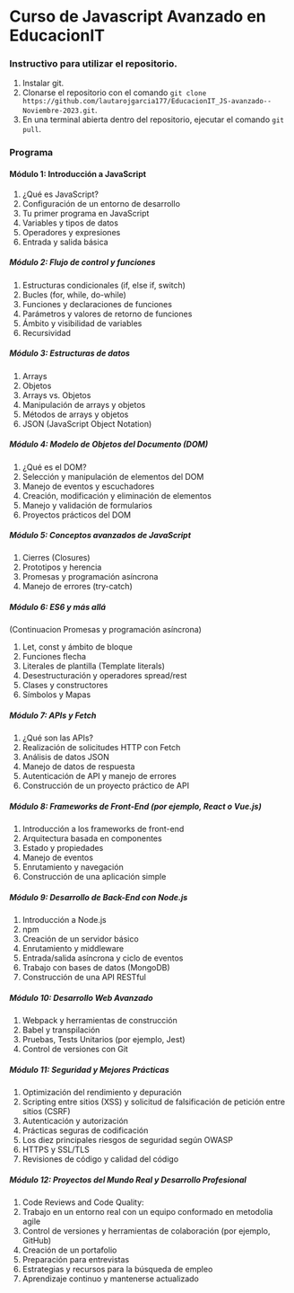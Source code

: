 # Curso de Javascript Avanzado en EducacionIT

### Instructivo para utilizar el repositorio.

1. Instalar git.
2. Clonarse el repositorio con el comando `git clone https://github.com/lautarojgarcia177/EducacionIT_JS-avanzado--Noviembre-2023.git`.
3. En una terminal abierta dentro del repositorio, ejecutar el comando `git pull`.

### Programa

#### Módulo 1: Introducción a JavaScript
1. ¿Qué es JavaScript?
2. Configuración de un entorno de desarrollo
3. Tu primer programa en JavaScript
4. Variables y tipos de datos
5. Operadores y expresiones
6. Entrada y salida básica

##### Módulo 2: Flujo de control y funciones
1. Estructuras condicionales (if, else if, switch)
2. Bucles (for, while, do-while)
3. Funciones y declaraciones de funciones
4. Parámetros y valores de retorno de funciones
5. Ámbito y visibilidad de variables
6. Recursividad

##### Módulo 3: Estructuras de datos
1. Arrays
2. Objetos
3. Arrays vs. Objetos
4. Manipulación de arrays y objetos
5. Métodos de arrays y objetos
6. JSON (JavaScript Object Notation)

##### Módulo 4: Modelo de Objetos del Documento (DOM)
1. ¿Qué es el DOM?
2. Selección y manipulación de elementos del DOM
3. Manejo de eventos y escuchadores
4. Creación, modificación y eliminación de elementos
5. Manejo y validación de formularios
6. Proyectos prácticos del DOM

##### Módulo 5: Conceptos avanzados de JavaScript
1. Cierres (Closures)
2. Prototipos y herencia
3. Promesas y programación asíncrona
4. Manejo de errores (try-catch)

##### Módulo 6: ES6 y más allá
(Continuacion Promesas y programación asíncrona)
1. Let, const y ámbito de bloque
2. Funciones flecha
3. Literales de plantilla (Template literals)
4. Desestructuración y operadores spread/rest
5. Clases y constructores
6. Símbolos y Mapas

##### Módulo 7: APIs y Fetch
1. ¿Qué son las APIs?
2. Realización de solicitudes HTTP con Fetch
3. Análisis de datos JSON
4. Manejo de datos de respuesta
5. Autenticación de API y manejo de errores
6. Construcción de un proyecto práctico de API

##### Módulo 8: Frameworks de Front-End (por ejemplo, React o Vue.js)
1. Introducción a los frameworks de front-end
2. Arquitectura basada en componentes
3. Estado y propiedades
4. Manejo de eventos
5. Enrutamiento y navegación
6. Construcción de una aplicación simple

##### Módulo 9: Desarrollo de Back-End con Node.js
1. Introducción a Node.js
2. npm
3. Creación de un servidor básico
4. Enrutamiento y middleware
5. Entrada/salida asíncrona y ciclo de eventos
6. Trabajo con bases de datos (MongoDB)
7. Construcción de una API RESTful

##### Módulo 10: Desarrollo Web Avanzado
1. Webpack y herramientas de construcción
2. Babel y transpilación
3. Pruebas, Tests Unitarios (por ejemplo, Jest)
4. Control de versiones con Git

##### Módulo 11: Seguridad y Mejores Prácticas
1. Optimización del rendimiento y depuración
2. Scripting entre sitios (XSS) y solicitud de falsificación de petición entre sitios (CSRF)
3. Autenticación y autorización
4. Prácticas seguras de codificación
5. Los diez principales riesgos de seguridad según OWASP
6. HTTPS y SSL/TLS
7. Revisiones de código y calidad del código

##### Módulo 12: Proyectos del Mundo Real y Desarrollo Profesional
1. Code Reviews and Code Quality:
2. Trabajo en un entorno real con un equipo conformado en metodolia agile
2. Control de versiones y herramientas de colaboración (por ejemplo, GitHub)
3. Creación de un portafolio
4. Preparación para entrevistas
5. Estrategias y recursos para la búsqueda de empleo
6. Aprendizaje continuo y mantenerse actualizado